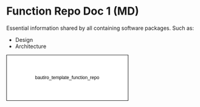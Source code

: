# Function Repo Doc 1 (MD)

Essential information shared by all containing software packages. Such as:

- Design
- Architecture

![overview](img/overview.drawio.png)